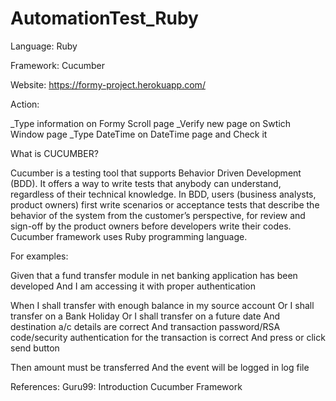 # AutomationTest_Ruby

Language: Ruby

Framework: Cucumber

Website: https://formy-project.herokuapp.com/

Action: 

_Type information on Formy Scroll page
_Verify new page on Swtich Window page
_Type DateTime on DateTime page and Check it

What is CUCUMBER?

Cucumber is a testing tool that supports Behavior Driven Development (BDD). It offers a way to write tests that anybody can understand, regardless of their technical knowledge. In BDD, users (business analysts, product owners) first write scenarios or acceptance tests that describe the behavior of the system from the customer’s perspective, for review and sign-off by the product owners before developers write their codes. Cucumber framework uses Ruby programming language.

For examples:

Given that a fund transfer module in net banking application has been developed
And I am accessing it with proper authentication

When I shall transfer with enough balance in my source account
Or I shall transfer on a Bank Holiday
Or I shall transfer on a future date
And destination a/c details are correct
And transaction password/RSA code/security authentication for the transaction is correct
And press or click send button

Then amount must be transferred
And the event will be logged in log file

References:
Guru99: Introduction Cucumber Framework
